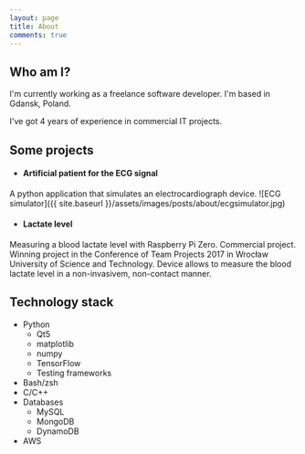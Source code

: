 ```yaml
---
layout: page
title: About
comments: true
---
```


## Who am I?
I'm currently working as a freelance software developer.
I'm based in Gdansk, Poland.

I've got 4 years of experience in commercial IT projects.

## Some projects
- #### Artificial patient for the ECG signal
A python application that simulates an electrocardiograph device.
![ECG simulator]({{ site.baseurl }}/assets/images/posts/about/ecgsimulator.jpg)

- #### Lactate level
Measuring a blood lactate level with Raspberry Pi Zero.
Commercial project.
Winning project in the Conference of Team Projects 2017 in Wrocław University of Science and Technology.
Device allows to measure the blood lactate level in a non-invasivem, non-contact manner.

## Technology stack
- Python
    * Qt5
    * matplotlib
    * numpy
    * TensorFlow
    * Testing frameworks
- Bash/zsh
- C/C++
- Databases
    * MySQL
    * MongoDB
    * DynamoDB
- AWS
